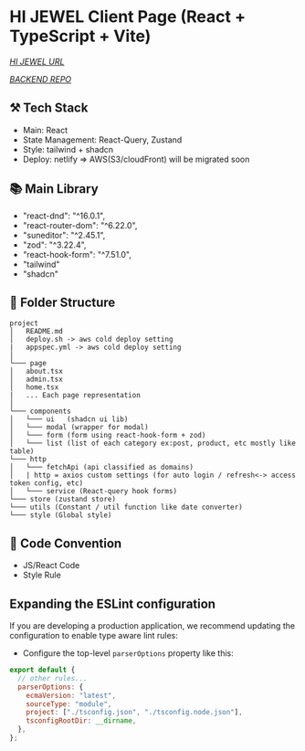 # HI JEWEL Client Page (React + TypeScript + Vite)

_[HI JEWEL URL](https://hi-jewel.netlify.app/)_

_[BACKEND REPO](https://github.com/chanwoong528/hi_jewel_server)_

## ⚒️ Tech Stack

- Main: React
- State Management: React-Query, Zustand
- Style: tailwind + shadcn
- Deploy: netlify => AWS(S3/cloudFront) will be migrated soon

## 📚 Main Library

- "react-dnd": "^16.0.1",
- "react-router-dom": "^6.22.0",
- "suneditor": "^2.45.1",
- "zod": "^3.22.4",
- "react-hook-form": "^7.51.0",
- "tailwind"
- "shadcn"

## 📂 Folder Structure

```
project
│   README.md
│   deploy.sh -> aws cold deploy setting
|   appspec.yml -> aws cold deploy setting
│
└─── page
│   about.tsx
│   admin.tsx
│   home.tsx
|   ... Each page representation
│
└─── components
│   └─── ui   (shadcn ui lib)
│   └─── modal (wrapper for modal)
│   └─── form (form using react-hook-form + zod)
│   └─── list (list of each category ex:post, product, etc mostly like table)
└─── http
│   └─── fetchApi (api classified as domains)
│   | http = axios custom settings (for auto login / refresh<-> access token config, etc)
│   └─── service (React-query hook forms)
└─── store (zustand store)
└─── utils (Constant / util function like date converter)
└─── style (Global style)
```

## 📏 Code Convention

- JS/React Code
- Style Rule

## Expanding the ESLint configuration

If you are developing a production application, we recommend updating the configuration to enable type aware lint rules:

- Configure the top-level `parserOptions` property like this:

```js
export default {
  // other rules...
  parserOptions: {
    ecmaVersion: "latest",
    sourceType: "module",
    project: ["./tsconfig.json", "./tsconfig.node.json"],
    tsconfigRootDir: __dirname,
  },
};
```
